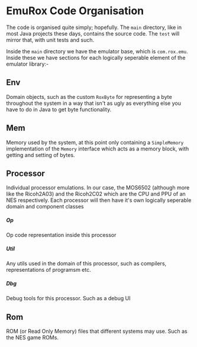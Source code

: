 # EmuRox Code Organisation

The code is organised quite simply; hopefully. The `main` directory, like in most Java projects these days, contains the source code.  The `test` will mirror that, with unit tests and such.
 
Inside the `main` directory we have the emulator base, which is `com.rox.emu`.  Inside these we have sections for each logically seperable element of the emulator library:-

## Env

Domain objects, such as the custom `RoxByte` for representing a byte throughout the system in a way that isn't as ugly as everything else you have to do in Java to get byte functionality.

## Mem

Memory used by the system, at this point only containing a `SimpleMemory` implementation of the `Memory` interface which acts as a memory block, with getting and setting of bytes.

## Processor

Individual processor emulations.  In our case, the MOS6502 (although more like the Ricoh2A03) and the Ricoh2C02 which are the CPU and PPU of an NES respectively.
Each processor will then have it's own logically seperable domain and component classes

##### Op

Op code representation inside this processor

##### Util

Any utils used in the domain of this processor, such as compilers, representations of programsm etc.

##### Dbg

Debug tools for this processor.   Such as a debug UI

## Rom

ROM (or Read Only Memory) files that different systems may use.  Such as the NES game ROMs.

